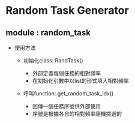 # **Random Task Generator**

## **module : random_task**

- 使用方法
    - 初始化class: RandTask()
        - 外部定義每個任務的相對頻率
        - 在初始化引數中以list的形式填入相對頻率

    - 呼叫function: get_random_task_idx()
        - 回傳一個任務序號供外部使用
        - 序號是根據各自的相對頻率隨機挑選的

